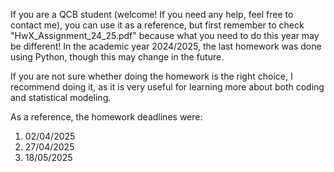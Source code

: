 If you are a QCB student (welcome! If you need any help, feel free to contact me), you can use it as a reference, but first remember to check "HwX_Assignment_24_25.pdf" because what you need to do this year may be different!
In the academic year 2024/2025, the last homework was done using Python, though this may change in the future.

If you are not sure whether doing the homework is the right choice, I recommend doing it, as it is very useful for learning more about both coding and statistical modeling.

As a reference, the homework deadlines were:
1) 02/04/2025
2) 27/04/2025
3) 18/05/2025
 
